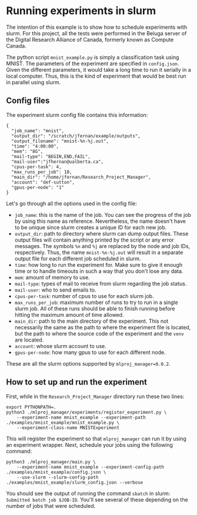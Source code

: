 # Running experiments in slurm

The intention of this example is to show how to schedule experiments with slurm. 
For this project, all the tests were performed in the Beluga server of the Digital Research Alliance of Canada, 
formerly known as Compute Canada.

The python script `mnist_example.py` is simply a classification task using MNIST. 
The parameters of the experiment are specified in `config.json`. 
Given the different parameters, it would take a long time to run it serially in a local computer.
Thus, this is the kind of experiment that would be best run in parallel using slurm. 

## Config files
The experiment slurm config file contains this information:

    {
      "job_name": "mnist",
      "output_dir": "/scratch/jfernan/example/outputs",
      "output_filename": "mnist-%n-%j.out",
      "time": "4:00:00",
      "mem": "8G",
      "mail-type": "BEGIN,END,FAIL",
      "mail-user":"jfhernan@ualberta.ca",
      "cpus-per-task": 4,
      "max_runs_per_job": 10,
      "main_dir": "/home/jfernan/Research_Project_Manager",
      "account": "def-sutton",
      "gpus-per-node": "1"
    }

Let's go through all the options used in the config file:
* `job_name`: this is the name of the job. You can see the progress of the job by using this name as reference. 
Nevertheless, the name doesn't have to be unique since slurm creates a unique ID for each new job. 
* `output_dir`: path to directory where slurm can dump output files. These output files will contain anything printed 
by the script or any error messages. The symbols `%n` and `%j` are replaced by the node and job IDs, respectively. 
Thus, the name `mnist-%n-%j.out` will result in a separate output file for each different job scheduled in slurm.
* `time`: how long to run the experiment for. Make sure to give it enough time or to handle timeouts in such a way that
you don't lose any data.
* `mem`: amount of memory to use. 
* `mail-type`: types of mail to receive from slurm regarding the job status.
* `mail-user`: who to send emails to.
* `cpus-per-task`: number of cpus to use for each slurm job.
* `max_runs_per_job`: maximum number of runs to try to run in a single slurm job. All of these runs should be able to
finish running before hitting the maximum amount of time allowed.
* `main_dir`: path to the main directory of the experiment. This not necessarily the same as the path to where the 
experiment file is located, but the path to where the source code of the experiment and the `venv` are located.
* `account`: whose slurm account to use.
* `gpus-per-node`: how many gpus to use for each different node.

These are all the slurm options supported by `mlproj_manager=0.0.2`.

## How to set up and run the experiment
First, while in the `Research_Project_Manager` directory run these two lines:

    export PYTHONPATH=.
    python3 ./mlproj_manager/experiments/register_experiment.py \
        --experiment-name mnist_example --experiment-path ./examples/mnist_example/mnist_example.py \
        --experiment-class-name MNISTExperiment

This will register the experiment so that `mlproj_manager` can run it by using an experiment wrapper.
Next, schedule your jobs using the following command:

    python3 ./mlproj_manager/main.py \
        --experiment-name mnist_example --experiment-config-path ./examples/mnist_example/config.json \
        --use-slurm --slurm-config-path ./examples/mnist_example/slurm_config.json --verbose

You should see the output of running the command `sbatch` in slurm: `Submitted batch job $JOB-ID`. You'll see 
several of these depending on the number of jobs that were scheduled.

